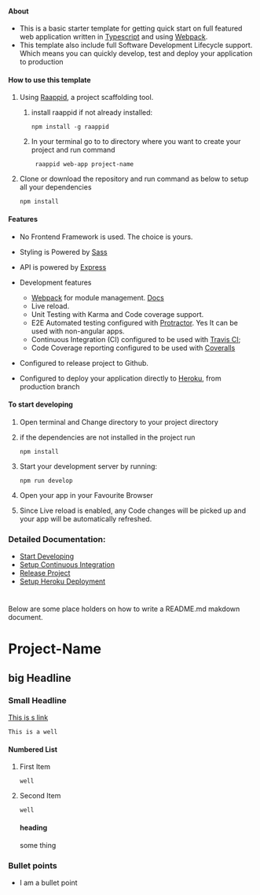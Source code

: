 

#### About
- This is a basic starter template for getting quick start on full featured web application written in [Typescript](https://www.typescriptlang.org/index.html) and using [Webpack](https://webpack.js.org/).
- This template also include full Software Development Lifecycle support. Which means you can quickly develop, test and deploy your application to production


#### How to use this template

1. Using [Raappid](https://github.com/coolchem/raappid), a project scaffolding tool.

    1. install raappid if not already installed: 
    
        ```
        npm install -g raappid
        ```
        
    2. In your terminal go to to directory where you want to create your project and run command
    
       ```
        raappid web-app project-name
       ```

2. Clone or download the repository and run command as below to setup all your dependencies

    ```
    npm install 
    ```

#### Features
- No Frontend Framework is used. The choice is yours.
- Styling is Powered by [Sass](http://sass-lang.com/)  
- API is powered by [Express](http://expressjs.com/) 
- Development features
    - [Webpack](https://webpack.js.org/) for module management. [Docs](https://webpack.js.org/configuration/)   
    - Live reload.
    - Unit Testing with Karma and Code coverage support.
    - E2E Automated testing configured with [Protractor](http://www.protractortest.org/#/). Yes It can be used with non-angular apps.
    - Continuous Integration (CI) configured to be used with [Travis CI](https://travis-ci.org/);
    - Code Coverage reporting configured to be used with [Coveralls](https://coveralls.io) 

- Configured to release project to Github.
- Configured to deploy your application directly to [Heroku](https://www.heroku.com/), from production branch 
 
#### To start developing

1. Open terminal and Change directory to your project directory

2. if the dependencies are not installed in the project run

    ```
    npm install 
    ```
3. Start your development server by running:
   ```
   npm run develop
   ``` 
4. Open your app in your Favourite Browser

5. Since Live reload is enabled, any Code changes will be picked up and your app will be automatically refreshed. 
 
### Detailed Documentation:
   
-  [Start Developing](template-docs/development.md)
-  [Setup Continuous Integration](template-docs/CI.md)
-  [Release Project](template-docs/release.md)
-  [Setup Heroku Deployment](template-docs/deploy.md)

    
#    
Below are some place holders on how to write a README.md makdown document.    
    

# Project-Name

## big Headline

### Small Headline

[This is s link](http://google.com)

```
This is a well
```

#### Numbered List

1. First Item
    ```
    well
    ```

2. Second Item
    ```
    well
    ```
    #### heading
    some thing

### Bullet points

- I am a bullet point


